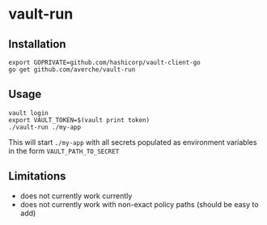 # vault-run

## Installation

```shell-session
export GOPRIVATE=github.com/hashicorp/vault-client-go
go get github.com/averche/vault-run
```

## Usage

```shell-session
vault login
export VAULT_TOKEN=$(vault print token)
./vault-run ./my-app
```

This will start `./my-app` with all secrets populated as environment variables in the form `VAULT_PATH_TO_SECRET`

## Limitations

- does not currently work currently
- does not currently work with non-exact policy paths (should be easy to add)

